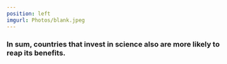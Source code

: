 ```yaml
---
position: left
imgurl: Photos/blank.jpeg
---
```

  
### In sum, countries that invest in science also are more likely to reap its benefits. 